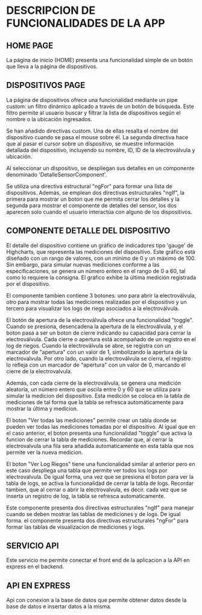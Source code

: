 
# DESCRIPCION DE FUNCIONALIDADES DE LA APP

## HOME PAGE

La página de inicio (HOME) presenta una funcionalidad simple de un botón que lleva a la página de dispositivos.

## DISPOSITIVOS PAGE

La página de dispositivos ofrece una funcionalidad mediante un pipe custom: un filtro dinámico aplicado a través de un botón de búsqueda. Este filtro permite al usuario buscar y filtrar la lista de dispositivos según el nombre o la ubicación ingresados. 

Se han añadido directivas custom. Una de ellas resalta el nombre del dispositivo cuando se pasa el mouse sobre él. La segunda directiva hace que al pasar el cursor sobre un dispositivo, se muestre información detallada del dispositivo, incluyendo su nombre, ID, ID de la electroválvula y ubicación.

Al seleccionar un dispositivo, se despliegan sus detalles en un componente denominado 'DetalleSensorComponent'.

Se utiliza una directiva estructural "ngFor" para formar una lista de dispositivos. Además, se emplean dos directivas estructurales "ngIf", la primera para mostrar un boton que me permita cerrar los detalles y la segunda para mostrar el componente de detalles del sensor, los dos aparecen solo cuando el usuario interactúa con alguno de los dispositivos.

## COMPONENTE DETALLE DEL DISPOSITIVO

El detalle del dispositivo contiene un gráfico de indicadores tipo 'gauge' de Highcharts, que representa las mediciones del dispositivo. Este gráfico está diseñado con un rango de valores, con un mínimo de 0 y un máximo de 100. Sin embargo, para simular nuevas mediciones conforme a las especificaciones, se genera un número entero en el rango de 0 a 60, tal como lo requiere la consigna. El gráfico exhibe la última medición registrada por el dispositivo.

El componente tambien contiene 3 botones: uno para abrir la electroválvula, otro para mostrar todas las mediciones realizadas por el dispositivo y un tercero para visualizar los logs de riego asociados a la electroválvula.

El botón de apertura de la electroválvula ofrece una funcionalidad "toggle". Cuando se presiona, desencadena la apertura de la electroválvula, y el boton pasa a ser un boton de cierre indicando su capacidad para cerrar la electroválvula. Cada cierre o apertura está acompañado de un registro en el log de riegos. Cuando la electroválvula se abre, se registra con un marcador de "apertura" con un valor de 1, simbolizando la apertura de la electrovalvula. Por otro lado, cuando la electroválvula se cierra, el registro lo refleja con un marcador de "apertura" con un valor de 0, marcando el cierre de la electrovalvula.

Además, con cada cierre de la electroválvula, se genera una medición aleatoria, un número entero que oscila entre 0 y 60 que se utiliza para simular la medicion del dispositivo. Esta medición se coloca en la tabla de mediciones de tal forma que la tabla se refresca automáticamente para mostrar la última y medicion.

El boton "Ver todas las mediciones" permite crear un tabla donde se pueden ver todas las mediciones tomadas por el dispositivo. Al igual que en el caso anterior, el boton presenta una funcionalidad "toggle" que activa la funcion de cerrar la tabla de mediciones. Recordar que, al cerrar la electrovalvula una fila sera añadida automaticamente en esta tabla que nos permite ver la nueva medicion.

El boton "Ver Log Riegos" tiene una funcionalidad similar al anterior pero en este caso despliega una tabla que permite ver todos los logs por electrovalvula. De igual forma, una vez que se presiona el boton para ver la tabla de logs, se activa la funcionalidad de cerrar la tabla de logs. Recordar tambien, que al cerrar o abrir la electrovalvula, es decir. cada vez que se inserta un registro de log, la tabla se refresca automaticamente.

Este componente presenta dos directivas estructurales "ngIf" para manejar cuando se deben mostrar las tablas de mediciones y de logs. De igual forma. el componente presenta dos directivas estructurales "ngFor" para formar las tablas de visualizacion de mediciones y logs.

## SERVICIO API

Este servicio me permite conectar el front end de la aplicacion a la API en express en el backend.

## API EN EXPRESS

Api con conexion a la base de datos que permite obtener datos desde la base de datos e insertar datos a la misma.

